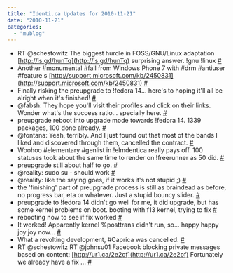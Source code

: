 ```yaml
---
title: "Identi.ca Updates for 2010-11-21"
date: "2010-11-21"
categories: 
  - "mublog"
---
```


- RT @schestowitz The biggest hurdle in FOSS/GNU/Linux adaptation [http://is.gd/hunTq](http://is.gd/hunTq) surprising answer. !gnu !linux [#](http://identi.ca/notice/59006684)
- Another #monumental #fail from Windows Phone 7 with #drm #antiuser #feature s [http://support.microsoft.com/kb/2450831](http://support.microsoft.com/kb/2450831) [#](http://identi.ca/notice/59019284)
- Finally risking the preupgrade to !fedora 14... here's to hoping it'll all be alright when it's finished! [#](http://identi.ca/notice/59025183)
- @fabsh: They hope you'll visit their profiles and click on their links. Wonder what's the success ratio... specially here. [#](http://identi.ca/notice/59026527)
- preupgrade reboot into upgrade mode towards !fedora 14. 1339 packages, 100 done already. [#](http://identi.ca/notice/59026587)
- @fontana: Yeah, terribly. And I just found out that most of the bands I liked and discovered through them, cancelled the contract. [#](http://identi.ca/notice/59026661)
- Woohoo #elementary #genlist in !elmdentica really pays off. 100 statuses took about the same time to render on !freerunner as 50 did. [#](http://identi.ca/notice/59027154)
- preupgrade still about half to go. [#](http://identi.ca/notice/59027440)
- @reality: sudo su - should work [#](http://identi.ca/notice/59028678)
- @reality: like the saying goes, if it works it's not stupid ;) [#](http://identi.ca/notice/59029011)
- the 'finishing' part of preupgrade process is still as braindead as before, no progress bar, eta or whatever. Just a stupid bouncy slider. [#](http://identi.ca/notice/59029587)
- preupgrade to !fedora 14 didn't go well for me, it did upgrade, but has some kernel problems on boot. booting with f13 kernel, trying to fix [#](http://identi.ca/notice/59032413)
- rebooting now to see if fix worked [#](http://identi.ca/notice/59032426)
- It worked! Apparently kernel %posttrans didn't run, so... happy happy joy joy now... [#](http://identi.ca/notice/59032567)
- What a revolting development, #Caprica was cancelled. [#](http://identi.ca/notice/59034866)
- RT @schestowitz RT @johnsu01 Facebook blocking private messages based on content: [http://ur1.ca/2e2of](http://ur1.ca/2e2of) Fortunately we already have a fix ... [#](http://identi.ca/notice/59034912)
